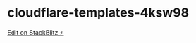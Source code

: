 # cloudflare-templates-4ksw98

[Edit on StackBlitz ⚡️](https://stackblitz.com/edit/cloudflare-templates-4ksw98)